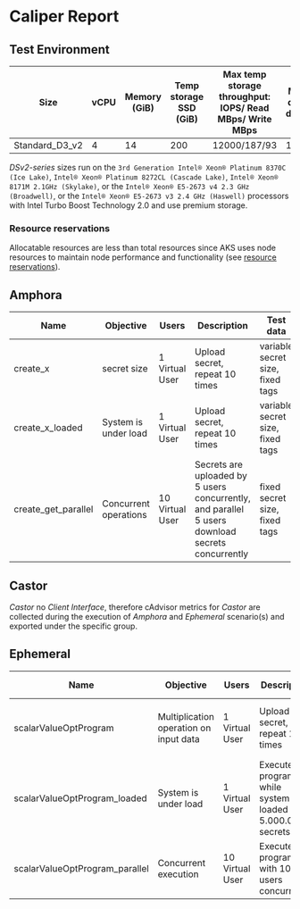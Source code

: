 # Caliper Report

## Test Environment

| Size           | vCPU | Memory (GiB) | Temp storage SSD (GiB) | Max temp storage throughput: IOPS/ Read MBps/ Write MBps | Max data disks | Throughput IOPS | Max NICs | Expected network bandwidth (Mbps) |
| -------------- | ---- | ------------ | ---------------------- | -------------------------------------------------------- | -------------- | --------------- | -------- | --------------------------------- |
| Standard_D3_v2 | 4    | 14           | 200                    | 12000/187/93                                             | 16             | 16x500          | 4        | 3000                              |

_DSv2-series_ sizes run on the
`3rd Generation Intel® Xeon® Platinum 8370C (Ice Lake)`,
`Intel® Xeon® Platinum 8272CL (Cascade Lake)`,
`Intel® Xeon® 8171M 2.1GHz (Skylake)`, or the
`Intel® Xeon® E5-2673 v4 2.3 GHz (Broadwell)`, or the
`Intel® Xeon® E5-2673 v3 2.4 GHz (Haswell)` processors with Intel Turbo Boost
Technology 2.0 and use premium storage.

### Resource reservations

Allocatable resources are less than total resources since AKS uses node
resources to maintain node performance and functionality (see
[resource reservations](https://learn.microsoft.com/en-us/azure/aks/concepts-clusters-workloads)).

## Amphora

| Name                | Objective             | Users           | Description                                                                                      | Test data                        |
| ------------------- | --------------------- | --------------- | ------------------------------------------------------------------------------------------------ | -------------------------------- |
| create_x            | secret size           | 1 Virtual User  | Upload secret, repeat 10 times                                                                   | variable secret size, fixed tags |
| create_x_loaded     | System is under load  | 1 Virtual User  | Upload secret, repeat 10 times                                                                   | variable secret size, fixed tags |
| create_get_parallel | Concurrent operations | 10 Virtual User | Secrets are uploaded by 5 users concurrently, and parallel 5 users download secrets concurrently | fixed secret size, fixed tags    |

## Castor

_Castor_ no _Client Interface_, therefore cAdvisor metrics for _Castor_ are
collected during the execution of _Amphora_ and _Ephemeral_ scenario(s) and
exported under the specific group.

## Ephemeral

| Name                           | Objective                              | Users           | Description                                                   | Test data                        |
| ------------------------------ | -------------------------------------- | --------------- | ------------------------------------------------------------- | -------------------------------- |
| scalarValueOptProgram          | Multiplication operation on input data | 1 Virtual User  | Upload secret, repeat 10 times                                | variable secret size, fixed tags |
| scalarValueOptProgram_loaded   | System is under load                   | 1 Virtual User  | Execute program while system is loaded with 5.000.000 secrets | fixed secrets, fixed tags        |
| scalarValueOptProgram_parallel | Concurrent execution                   | 10 Virtual User | Execute program with 10 users concurrently                    | fixed secrets, fixed tags        |
